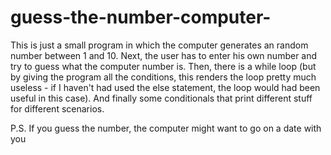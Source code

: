 # guess-the-number-computer-

This is just a small program in which the computer generates an random number between 1 and 10.
Next, the user has to enter his own number and try to guess what the computer number is.
Then, there is a while loop (but by giving the program all the conditions, this renders the loop pretty much useless - if I haven't had used the else statement, the loop would had been useful in this case).
And finally some conditionals that print different stuff for different scenarios.

P.S. If you guess the number, the computer might want to go on a date with you
